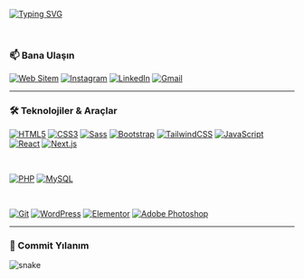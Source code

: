 [![Typing SVG](https://readme-typing-svg.demolab.com?font=Fira+Code&size=28&pause=1000&color=367FBF&width=435&lines=Hi,+I'm+Burak;Front-End+Developer)](https://github.com/thisisburak)

<br>

### 📫 Bana Ulaşın

[![Web Sitem](https://img.shields.io/badge/Web_Sitem-000000?style=for-the-badge&logo=About.me&logoColor=white)](https://thisisburak.com/)
[![Instagram](https://img.shields.io/badge/Instagram-E4405F?style=for-the-badge&logo=instagram&logoColor=white)](https://www.instagram.com/burakql_/)
[![LinkedIn](https://img.shields.io/badge/LinkedIn-0077B5?style=for-the-badge&logo=linkedin&logoColor=white)](https://www.linkedin.com/in/burakdo%C4%9Fan/)
[![Gmail](https://img.shields.io/badge/Gmail-D14836?style=for-the-badge&logo=gmail&logoColor=white)](mailto:bdog5924@gmail.com)


---

### 🛠️ Teknolojiler & Araçlar
[![HTML5](https://img.shields.io/badge/HTML5-E34F26?style=for-the-badge&logo=html5&logoColor=white)](https://developer.mozilla.org/en-US/docs/Web/Guide/HTML/HTML5)
[![CSS3](https://img.shields.io/badge/CSS3-1572B6?style=for-the-badge&logo=css3&logoColor=white)](https://www.w3.org/Style/CSS/specs.en.html)
[![Sass](https://img.shields.io/badge/Sass-CC6699?style=for-the-badge&logo=sass&logoColor=white)](https://sass-lang.com)
[![Bootstrap](https://img.shields.io/badge/Bootstrap-7952B3?style=for-the-badge&logo=bootstrap&logoColor=white)](https://getbootstrap.com)
[![TailwindCSS](https://img.shields.io/badge/Tailwind_CSS-06B6D4?style=for-the-badge&logo=tailwind-css&logoColor=white)](https://tailwindcss.com/)
[![JavaScript](https://img.shields.io/badge/JavaScript-F7DF1E?style=for-the-badge&logo=javascript&logoColor=black)](https://developer.mozilla.org/en-US/docs/Web/JavaScript)
[![React](https://img.shields.io/badge/React-20232A?style=for-the-badge&logo=react&logoColor=61DAFB)](https://reactjs.org/)
[![Next.js](https://img.shields.io/badge/Next.js-000000?style=for-the-badge&logo=nextdotjs&logoColor=white)](https://nextjs.org)

<br>

[![PHP](https://img.shields.io/badge/PHP-777BB4?style=for-the-badge&logo=php&logoColor=white)](https://www.php.net)
[![MySQL](https://img.shields.io/badge/MySQL-4479A1?style=for-the-badge&logo=mysql&logoColor=white)](https://www.mysql.com/)

<br>

[![Git](https://img.shields.io/badge/Git-F05032?style=for-the-badge&logo=git&logoColor=white)](https://git-scm.com/)
[![WordPress](https://img.shields.io/badge/WordPress-21759B?style=for-the-badge&logo=wordpress&logoColor=white)](https://wordpress.org)
[![Elementor](https://img.shields.io/badge/Elementor-D32752?style=for-the-badge&logo=elementor&logoColor=white)](https://elementor.com/)
[![Adobe Photoshop](https://img.shields.io/badge/Adobe_Photoshop-31A8FF?style=for-the-badge&logo=Adobe%20Photoshop&logoColor=black)](https://www.adobe.com/products/photoshop.html)


---

### 🐍 Commit Yılanım

<img src="https://github.com/thisisburak/thisisburak/blob/output/github-contribution-grid-snake.svg?v=1" alt="snake" />
